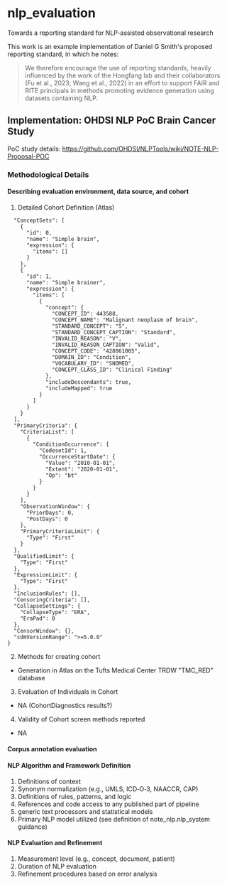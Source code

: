 # nlp_evaluation
Towards a reporting standard for NLP-assisted observational research

This work is an example implementation of Daniel G Smith's proposed reporting standard, in which he notes:
>We therefore encourage the use of reporting standards, heavily influenced by the work of the
Hongfang lab and their collaborators (Fu et al., 2023; Wang et al., 2022) in an effort to support
FAIR and RITE principals in methods promoting evidence generation using datasets containing
NLP.

## Implementation: OHDSI NLP PoC Brain Cancer Study
PoC study details: https://github.com/OHDSI/NLPTools/wiki/NOTE-NLP-Proposal-POC

### Methodological Details
#### Describing evaluation environment, data source, and cohort
1. Detailed Cohort Definition (Atlas)
```{
  "ConceptSets": [
    {
      "id": 0,
      "name": "Simple brain",
      "expression": {
        "items": []
      }
    },
    {
      "id": 1,
      "name": "Simple brainer",
      "expression": {
        "items": [
          {
            "concept": {
              "CONCEPT_ID": 443588,
              "CONCEPT_NAME": "Malignant neoplasm of brain",
              "STANDARD_CONCEPT": "S",
              "STANDARD_CONCEPT_CAPTION": "Standard",
              "INVALID_REASON": "V",
              "INVALID_REASON_CAPTION": "Valid",
              "CONCEPT_CODE": "428061005",
              "DOMAIN_ID": "Condition",
              "VOCABULARY_ID": "SNOMED",
              "CONCEPT_CLASS_ID": "Clinical Finding"
            },
            "includeDescendants": true,
            "includeMapped": true
          }
        ]
      }
    }
  ],
  "PrimaryCriteria": {
    "CriteriaList": [
      {
        "ConditionOccurrence": {
          "CodesetId": 1,
          "OccurrenceStartDate": {
            "Value": "2010-01-01",
            "Extent": "2020-01-01",
            "Op": "bt"
          }
        }
      }
    ],
    "ObservationWindow": {
      "PriorDays": 0,
      "PostDays": 0
    },
    "PrimaryCriteriaLimit": {
      "Type": "First"
    }
  },
  "QualifiedLimit": {
    "Type": "First"
  },
  "ExpressionLimit": {
    "Type": "First"
  },
  "InclusionRules": [],
  "CensoringCriteria": [],
  "CollapseSettings": {
    "CollapseType": "ERA",
    "EraPad": 0
  },
  "CensorWindow": {},
  "cdmVersionRange": ">=5.0.0"
}
```
2. Methods for creating cohort
- Generation in Atlas on the Tufts Medical Center TRDW "TMC_RED" database

3. Evaluation of Individuals in Cohort
- NA (CohortDiagnostics results?)
4. Validity of Cohort screen methods reported
- NA
#### Corpus annotation evaluation
#### NLP Algorithm and Framework Definition
1. Definitions of context
2. Synonym normalization (e.g., UMLS, ICD‐O‐3, NAACCR, CAP)
3. Definitions of rules, patterns, and logic
4. References and code access to any published part of pipeline
5. generic text processors and statistical models
6. Primary NLP model utilized (see definition of note_nlp.nlp_system guidance)
#### NLP Evaluation and Refinement
1. Measurement level (e.g., concept, document, patient)
2. Duration of NLP evaluation
3. Refinement procedures based on error analysis
